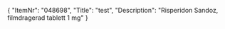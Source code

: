 {
  "ItemNr": "048698",
  "Title": "test",
  "Description": "Risperidon Sandoz, filmdragerad tablett 1 mg"
}